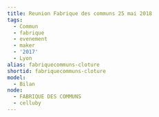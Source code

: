 ```yaml
---
title: Reunion Fabrique des communs 25 mai 2018
tags:
  - Commun
  - fabrique
  - evenement
  - maker
  - '2017'
  - Lyon
alias: fabriquecommuns-cloture
shortid: fabriquecommuns-cloture
model:
  - Bilan
node:
  - FABRIQUE DES COMMUNS
  - celluby
---
```


